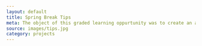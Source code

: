 ```yaml
---
layout: default
title: Spring Break Tips
meta: The object of this graded learning oppurtunity was to create an application that housed tips to stay safe during spring break, using data binding
source: images/tips.jpg
category: projects
---
```

